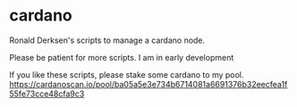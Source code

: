 # cardano

Ronald Derksen's scripts to manage a cardano node.

Please be patient for more scripts. I am in early development

If you like these scripts, please stake some cardano to my pool.
https://cardanoscan.io/pool/ba05a5e3e734b6714081a6691376b32eecfea1f55fe73cce48cfa9c3
